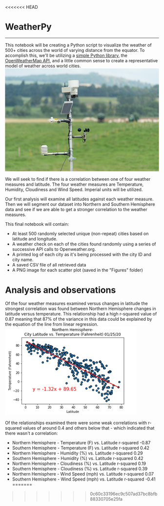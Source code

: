 <<<<<<< HEAD
# WeatherPy
----
This notebook will be creating a Python script to visualize the weather of 500+ cities across the world of varying distance from the equator. To accomplish this, we'll be utilizing a [simple Python library](https://pypi.python.org/pypi/citipy), the [OpenWeatherMap API](https://openweathermap.org/api), and a little common sense to create a representative model of weather across world cities.![WeatherMeasures](Images/OpenweatherAPI.png)

We will seek to find if there is a correlation between one of four weather measures and latitude. The four weather measures are Temperature, Humidity, Cloudiness and Wind Speed. Imperial units will be utilized.

Our first analysis will examine all latitudes against each weather measure. Then we will segment our dataset into Northern and Southern Hemisphere data and see if we are able to get a stronger correlation to the weather measures.

This final notebook will contain:

* At least 500 randomly selected unique (non-repeat) cities based on latitude and longitude.
* A weather check on each of the cities found randomly using a series of successive API calls to Openweather.org.
* A printed log of each city as it's being processed with the city ID and city name.
* A saved CSV file of all retrieved data
* A PNG image for each scatter plot (saved in the "Figures" folder)

# Analysis and observations

Of the four weather measures examined versus changes in latitude the strongest correlation was found between Northern Hemisphere changes in latitude versus temperature. This relationship had a high r-squared value of 0.87 meaning that 87% of the variance in this data could be explained by the equation of the line from linear regression. ![WeatherMeasures](Images/NorthHemiLatVsTemp.png)

Of the relationships examined there were some weak correlations with r-squared values of around 0.4 and others below that - which indicated that there wasn't a correlation:
* Northern Hemisphere - Temperature (F) vs. Latitude     r-squared -0.87
* Southern Hemisphere - Temperature (F) vs. Latitude     r-squared  0.42     
* Northern Hemisphere - Humidity (%) vs. Latitude        r-squared  0.29
* Southern Hemisphere - Humidity (%) vs. Latitude        r-squared  0.42
* Northern Hemisphere - Cloudiness (%) vs. Latitude      r-squared  0.19
* Southern Hemisphere - Cloudiness (%) vs. Latitude      r-squared  0.39
* Northern Hemisphere - Wind Speed (mph) vs. Latitude    r-squared  0.07
* Southern Hemisphere - Wind Speed (mph) vs. Latitude    r-squared -0.41
=======
>>>>>>> 0c60c33196ec9c507ad37bc8bfb88330705e25fa

